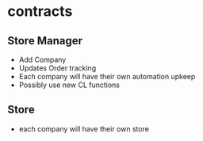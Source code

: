 # contracts

## Store Manager

- Add Company
- Updates Order tracking
- Each company will have their own automation upkeep
- Possibly use new CL functions

## Store

- each company will have their own store
